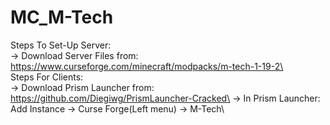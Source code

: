 # MC_M-Tech

Steps To Set-Up Server:\
  -> Download Server Files from: https://www.curseforge.com/minecraft/modpacks/m-tech-1-19-2\
\
Steps For Clients:\
  -> Download Prism Launcher from: https://github.com/Diegiwg/PrismLauncher-Cracked\
  -> In Prism Launcher: Add Instance -> Curse Forge(Left menu) -> M-Tech\
